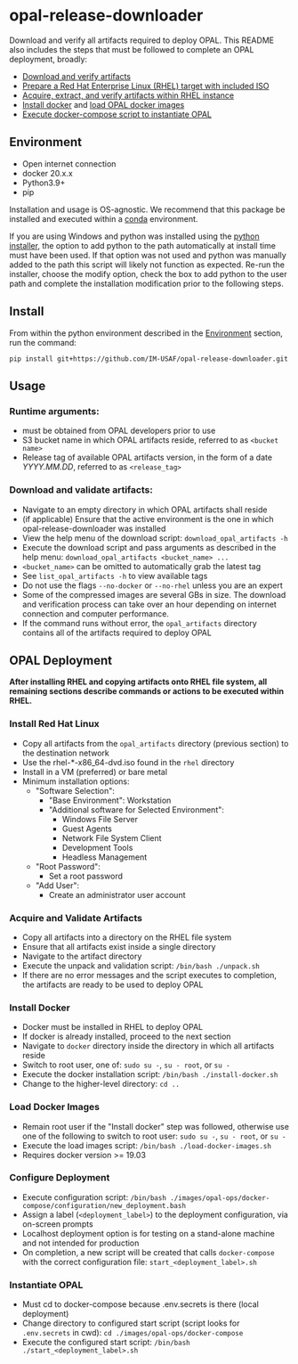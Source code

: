 # opal-release-downloader

Download and verify all artifacts required to deploy OPAL. This README also includes the steps that must be followed to complete an OPAL deployment, broadly:

* [Download and verify artifacts](#download-and-validate-artifacts)
* [Prepare a Red Hat Enterprise Linux (RHEL) target with included ISO](#install-red-hat-linux)
* [Acquire, extract, and verify artifacts within RHEL instance](#acquire-and-validate-artifacts)
* [Install docker](#install-docker) and [load OPAL docker images](#load-docker-images)
* [Execute docker-compose script to instantiate OPAL](#instantiate-opal)

## Environment 

* Open internet connection
* docker 20.x.x
* Python3.9+ 
* pip

Installation and usage is OS-agnostic. We recommend that this package be installed and executed within a [conda](https://conda.io/projects/conda/en/latest/user-guide/install/index.html) environment. 

If you are using Windows and python was installed using the [python installer](https://www.python.org/downloads/windows/), the option to add python to the path automatically at install time must have been used. If that option was not used and python was manually added to the path this script will likely not function as expected. Re-run the installer, choose the modify option, check the box to add python to the user path and complete the installation modification prior to the following steps. 

## Install

From within the python environment described in the [Environment](#environment) section, run the command:

`pip install git+https://github.com/IM-USAF/opal-release-downloader.git`

## Usage

### Runtime arguments: 

* must be obtained from OPAL developers prior to use
* S3 bucket name in which OPAL artifacts reside, referred to as `<bucket name>`
* Release tag of available OPAL artifacts version, in the form of a date _YYYY.MM.DD_, referred to as `<release_tag>`

### Download and validate artifacts:

* Navigate to an empty directory in which OPAL artifacts shall reside
* (if applicable) Ensure that the active environment is the one in which opal-release-downloader was installed
* View the help menu of the download script: `download_opal_artifacts -h`
* Execute the download script and pass arguments as described in the help menu: `download_opal_artifacts <bucket_name> ...`
* `<bucket_name>` can be omitted to automatically grab the latest tag
* See `list_opal_artifacts -h` to view available tags
* Do not use the flags `--no-docker` or `--no-rhel` unless you are an expert
* Some of the compressed images are several GBs in size. The download and verification process can take over an hour depending on internet connection and computer performance.
* If the command runs without error, the `opal_artifacts` directory contains all of the artifacts required to deploy OPAL

## OPAL Deployment

**After installing RHEL and copying artifacts onto RHEL file system, all remaining sections describe commands or actions to be executed within RHEL.**

### Install Red Hat Linux

* Copy all artifacts from the `opal_artifacts` directory (previous section) to the destination network
* Use the rhel-*-x86_64-dvd.iso found in the `rhel` directory
* Install in a VM (preferred) or bare metal
* Minimum installation options:
  * "Software Selection":
    * "Base Environment": Workstation
    * "Additional software for Selected Environment":
      * Windows File Server
      * Guest Agents
      * Network File System Client
      * Development Tools
      * Headless Management
  * "Root Password":
    * Set a root password
  * "Add User":
    * Create an administrator user account

### Acquire and Validate Artifacts

* Copy all artifacts into a directory on the RHEL file system
* Ensure that all artifacts exist inside a single directory
* Navigate to the artifact directory
* Execute the unpack and validation script: `/bin/bash ./unpack.sh`
* If there are no error messages and the script executes to completion, the artifacts are ready to be used to deploy OPAL

### Install Docker

* Docker must be installed in RHEL to deploy OPAL
* If docker is already installed, proceed to the next section
* Navigate to `docker` directory inside the directory in which all artifacts reside
* Switch to root user, one of: `sudo su -`, `su - root`, or `su -`
* Execute the docker installation script: `/bin/bash ./install-docker.sh`
* Change to the higher-level directory: `cd ..`

### Load Docker Images

* Remain root user if the "Install docker" step was followed, otherwise use one of the following to switch to root user: `sudo su -`, `su - root`, or `su -`
* Execute the load images script: `/bin/bash ./load-docker-images.sh`
* Requires docker version >= 19.03

### Configure Deployment

* Execute configuration script: `/bin/bash ./images/opal-ops/docker-compose/configuration/new_deployment.bash`
* Assign a label (`<deployment_label>`) to the deployment configuration, via on-screen prompts
* Localhost deployment option is for testing on a stand-alone machine and not intended for production
* On completion, a new script will be created that calls `docker-compose` with the correct configuration file: `start_<deployment_label>.sh`

### Instantiate OPAL

* Must cd to docker-compose because .env.secrets is there (local deployment) 
* Change directory to configured start script (script looks for `.env.secrets` in cwd): `cd ./images/opal-ops/docker-compose`
* Execute the configured start script: `/bin/bash ./start_<deployment_label>.sh`
